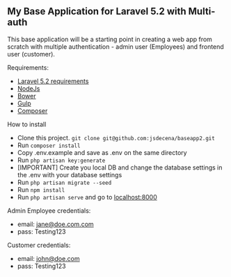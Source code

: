 ## My Base Application for Laravel 5.2 with Multi-auth

This base application will be a starting point in creating a web app from scratch with multiple authentication - admin user (Employees) and frontend user (customer).

Requirements:
- [Laravel 5.2 requirements](https://laravel.com/docs/5.2/installation#installation)
- [NodeJs](https://nodejs.org/en/download/)
- [Bower](http://bower.io/#install-bower)
- [Gulp](https://github.com/gulpjs/gulp/blob/master/docs/getting-started.md)
- [Composer](https://getcomposer.org/download/)

How to install
- Clone this project. `git clone git@github.com:jsdecena/baseapp2.git`
- Run `composer install`
- Copy .env.example and save as .env on the same directory
- Run `php artisan key:generate`
- [IMPORTANT] Create you local DB and change the database settings in the .env with your database settings
- Run `php artisan migrate --seed`
- Run `npm install`
- Run `php artisan serve` and go to [localhost:8000](http://localhost:8000)

Admin Employee credentials:

- email: jane@doe.com.com
- pass: Testing123

Customer credentials:

- email: john@doe.com
- pass: Testing123
